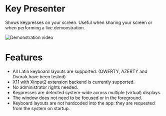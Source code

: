 # Key Presenter

Shows keypresses on your screen. Useful when sharing your screen or when performing a live demonstration.

![Demonstration video](https://www.hypothermic.nl/stor/KeyPresenter.gif)

# Features

- All Latin keyboard layouts are supported. (QWERTY, AZERTY and Dvorak have been tested)
- X11 with Xinput2 extension backend is currently supported.
- No administrator rights needed. 
- Keypresses are detected system-wide across multiple (virtual) displays.
- The window does not need to be focused or in the foreground.
- Keyboard layouts are not hardcoded into the app: they are requested from the system on startup.
